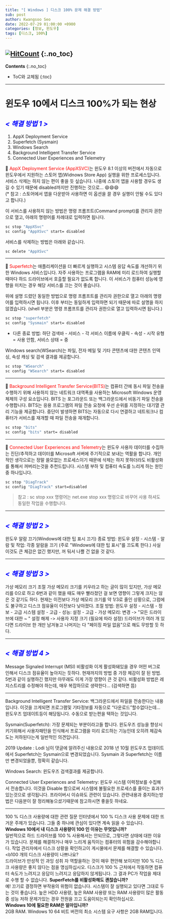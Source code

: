 ```yaml
---
title: "[ Windows ] 디스크 100% 문제 해결 방법" 
sub: post
author: Kwangsoo Seo
date: 2022-07-29 01:00:00 +0900
categories: [정보, 윈도우]
tags: [디스크, 100%]
---
```

[![HitCount](https://hits.dwyl.com/MonosLab/post7.svg?style=flat-square)](http://hits.dwyl.com/MonosLab/post7)
{:.no_toc}
---
**Contents**
{:.no_toc}

* ToC와 교체됨
{:toc}  

---   
# 윈도우 10에서 디스크 100%가 되는 현상
## <span style="color:blue">***< 해결 방법 1 >***</span>   

1. AppX Deployment Service
2. Superfetch (Sysmain)
3. Windows Search
4. Background Intelligent Transfer Service
5. Connected User Experiences and Telemetry

🎫 <span style="color:red">AppX Deployment Service (AppXSVC)</span>는 윈도우 8.1 이상의 버전에서 자동으로 윈도우에서 지원하는 스토어 앱(Widnows Store App) 실행을 위한 프로세스입니다. 서비스 삭제는 하지 않는 편이 좋을 듯 싶습니다. 나중에 스토어 앱을 사용할 경우도 생길 수 있기 때문에 disabled까지만 진행하는 것으로... 😄😄😄   
(* 참고 : 스토어에서 앱을 다운받아 사용하면 이 옵션을 끌 경우 실행이 안될 수도 있다고 합니다.)   

이 서비스를 사용하지 않는 방법은 명령 프롬프트(Command prompt)를 관리자 권한으로 열고, 아래의 명령어를 차례대로 입력하면 됩니다.

```bash
sc stop "AppXSvc" 
sc config "AppXSvc" start= disabled 
```

서비스를 삭제하는 방법은 아래와 같습니다.

```bash
sc delete "AppXSvc"
```

---   

🎫 <span style="color:red">Superfetch</span>는 애플리케이션을 더 빠르게 실행하고 시스템 응답 속도를 개선하기 위한 Windows 서비스입니다. 자주 사용하는 프로그램을 RAM에 미리 로드하여 실행할 때마다 하드 드라이브에서 호출할 필요가 없도록 합니다. 이 서비스가 컴퓨터 성능에 영향을 미치는 경우 해당 서비스를 끄는 것이 좋습니다.   

위에 설명 드렸던 동일한 방법으로 명령 프롬프트를 관리자 권한으로 열고 아래의 명령어를 입력하시면 됩니다. 이후 부터는 동일하게 입력하면 되기 때문에 따로 설명을 하지 않겠습니다. (shell 부분은 명령 프롬프트를 관리자 권한으로 열고 입력하시면 됩니다.)

```bash
sc stop "superfetch"
sc config "Sysmain" start= disabled 
```
* 다른 종료 방법: 하단 검색바 - 서비스 - 각 서비스 이름에 우클릭 - 속성 - 시작 유형 = 사용 안함, 서비스 상태 = 중

Windows search(WSearch)는 파일, 전자 메일 및 기타 콘텐츠에 대한 콘텐츠 인덱싱, 속성 캐싱 및 검색 결과를 제공합니다.

```bash
sc stop "WSearch"
sc config "WSearch" start= disabled
```

----

🎫 <span style="color:red">Background Intelligent Transfer Service(BITS)</span>는 컴퓨터 간에 동시 파일 전송을 수행하기 위해 사용하지 않는 네트워크 대역폭을 사용하는 Microsoft Windows 운영 체제의 구성 요소입니다. BITS 는 포그라운드 또는 백그라운드에서 비동기 파일 전송을 수행합니다. BITS는 응용 프로그램의 파일 전송 요청에 우선 순위를 지정하는 대기열 관리 기능을 제공합니다. 중단이 발생하면 BITS는 자동으로 다시 연결하고 네트워크나 컴퓨터가 서비스를 재개할 때 파일 전송을 재개합니다.   

```bash
sc stop "bits"
sc config "bits" start= disabled
```

----

🎫 <span style="color:red">Connected User Experiences and Telemetry</span>는 윈도우 사용자 데이터를 수집하는 진단/추적하고 데이터를 Microsoft 서버에 주기적으로 보내는 역활을 합니다. 개인적인 생각으로는 정말 쓸모없는 프로세스이기 때문에 삭제는 하지 못하더라도 비활성화를 통해서 꺼버리는것을 추천드립니다. 시스템 부하 및 컴퓨터 속도를 느리게 하는 원인중 하나입니다.

```bash
sc stop "DiagTrack"
sc config "DiagTrack" start=disabled
```

> 참고 : sc stop xxx 명령어는 net.exe stop xxx 명령으로 바꾸어 사용 하셔도 동일한 작업을 수행합니다.

---   
## <span style="color:blue">***< 해결 방법 2 >***</span>
윈도우 알람 끄기(Windows에 대한 팁 표시 끄기)
종료 방법: 윈도우 설정 - 시스템 - 알람 및 작업: 각종 알람을 끄기 (주로 "Windows에 대한 팁 표시"를 끄도록 한다.)
사실 이것도 큰 체감은 없긴 했지만, 꺼 둬서 나쁠 건 없을 것 같다.

---   
## <span style="color:blue">***< 해결 방법 3 >***</span>
가상 메모리 크기 조절
가상 메모리 크기를 키우라고 하는 글이 많이 있지만, 가상 메모리를 0으로 하고 6번과 같이 했을 때도 매우 빨라졌던 걸 보면 영향이 그렇게 크지는 않은 것 같기도 하다.
현재는 이전보다 가상 메모리 크기를 약 1/3로 줄인 상황으로, 그럼에도 불구하고 디스크 점유율이 이전보다 낮아졌다.
조절 방법: 윈도우 설정 - 시스템 - 정보 - 고급 시스템 설정 - 고급 - 성능: 설정 - 고급 - 가상 메모리: 변경
-> "모든 드라이브에 대한 ~ " 설정 해제 -> 사용자 지정 크기 (필요에 따라 설정)
드라이브가 여러 개 있다면 드라이브 한 개만 남겨놓고 나머지는 다 "페이징 파일 없음"으로 해도 무방할 듯 하다.

---   
## <span style="color:blue">***< 해결 방법 4 >***</span>
Message Signaled Interrupt (MSI) 비활성화
이게 활성화돼있을 경우 어떤 버그로 인해서 디스크 점유율이 높아지는 듯하다.
현재까지의 방법 중 가장 체감이 잘 된 방법.
5번과 같이 실행하긴 했지만 아무래도 이게 가장 영향이 큰 것 같다.
비활성화 방법은 레지스트리를 수정해야 하는데, 매우 복잡하므로 생략한다... (검색하면 뜸)


---   
Background Intelligent Transfer Service: 백그라운드에서 파일을 전송한다는 내용입니다. 이것을 끄게되면 프로그램및 기타정보를 자동으로 “다운로드”할수없다는데… 윈도우즈 업데이트등이 해당됩니다. 수동으로 받는편을 택하는 것입니다.

Sysmain(Superfetch): 가장 문제되는 부분이라고들 합니다. 윈도우즈 성능을 향상시키기위해서 사용자패턴을 인식해서 프로그램을 미리 로드하는 기능인데 오히려 체감속도는 저하된다는게 일반적인 의견입니다.

2019 Update : Lodi 님이 댓글에 알려주신 내용으로 2018 년 10월 윈도우즈 업데이트에서 Superfetch는 Sysmain으로 변경되었습니다. Sysmain 과 Superfetch는 이름만 변경되었을뿐, 정확히 같습니다.

Windows Search: 윈도우즈 검색결과를 제공합니다.

Connected User Experiences and Telemetry:  윈도우 시스템 이력정보를 수집해서 전송합니다. 이것을 Disable 함으로써 시스템에 불필요한 프로세스를 줄이는 효과가 있는것으로 생각됩니다. 프라이버시 이슈와도 관련이 있습니다. 관련내용과 중지하는방법은 다음분이 잘 정리해놓으셨기때문에 참고하시면 좋을듯 하네요.

---   

100 % 디스크 사용량에 대한 관련 질문 
인터넷에서 100 % 디스크 사용 문제에 대한 뜨거운 주제가 있습니다. 그들 중 하나에 관심이 있다면 계속 읽을 수 있습니다.   
<b>Windows 10에서 내 디스크 사용량이 100 인 이유는 무엇입니까?</b>   
일반적으로 하드 드라이브를 100 % 사용해서는 안되므로, 그렇다면 상태에 대한 이유가 있습니다. 문제를 해결하거나 매우 느리게 움직이는 컴퓨터의 위험을 감수해야합니다. 작업 관리자에서 디스크 상황을 확인하고이 게시물에서 문제를 해결할 수 있습니다.   
<b100 개의 디스크 사용량이 나쁘나요?</b>   
드라이브가 만성적 인 과잉 성취 자 역할을하는 것이 매우 편안해 보이지만 100 % 디스크 사용량은 좋지 않다는 점을 명심하십시오. 디스크가 100 % 근처에서 작동하면 컴퓨터 속도가 느려지고 응답이 느려지고 응답하지 않게됩니다. 그 결과 PC가 작업을 제대로 수행 할 수 없습니다.
<b>SuperFetch를 비활성화해도 괜찮습니까?</b>   
예! 끄기로 결정하면 부작용의 위험이 없습니다. 시스템이 잘 실행되고 있다면 그대로 두는 것이 좋습니다. 높은 HDD 사용량, 높은 RAM 사용량 또는 RAM 사용량이 많은 활동 중 성능 저하 문제가있는 경우 전원을 끄고 도움이되는지 확인하십시오.   
<b>Windows 10에 필요한 RAM은 얼마입니까?</b>   
2GB RAM. Windows 10 64 비트 버전의 최소 시스템 요구 사항은 2GB RAM입니다.
